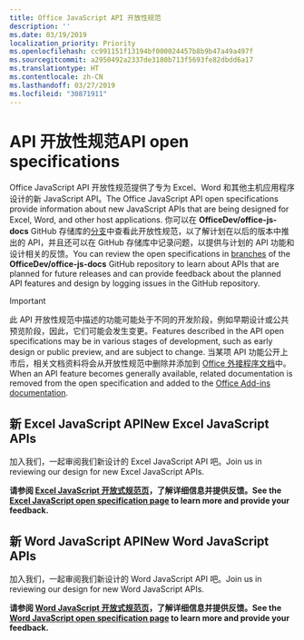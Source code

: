 ```yaml
---
title: Office JavaScript API 开放性规范
description: ''
ms.date: 03/19/2019
localization_priority: Priority
ms.openlocfilehash: cc991151f13194bf000024457b8b9b47a49a497f
ms.sourcegitcommit: a2950492a2337de3180b713f5693fe82dbdd6a17
ms.translationtype: HT
ms.contentlocale: zh-CN
ms.lasthandoff: 03/27/2019
ms.locfileid: "30871911"
---
```

# <a name="api-open-specifications"></a><span data-ttu-id="5faa4-102">API 开放性规范</span><span class="sxs-lookup"><span data-stu-id="5faa4-102">API open specifications</span></span>

<span data-ttu-id="5faa4-103">Office JavaScript API 开放性规范提供了专为 Excel、Word 和其他主机应用程序设计的新 JavaScript API。</span><span class="sxs-lookup"><span data-stu-id="5faa4-103">The Office JavaScript API open specifications provide information about new JavaScript APIs that are being designed for Excel, Word, and other host applications.</span></span> <span data-ttu-id="5faa4-104">你可以在 **OfficeDev/office-js-docs** GitHub 存储库的[分支](https://github.com/OfficeDev/office-js-docs/branches/all)中查看此开放性规范，以了解计划在以后的版本中推出的 API，并且还可以在 GitHub 存储库中记录问题，以提供与计划的 API 功能和设计相关的反馈。</span><span class="sxs-lookup"><span data-stu-id="5faa4-104">You can review the open specifications in [branches](https://github.com/OfficeDev/office-js-docs/branches/all) of the **OfficeDev/office-js-docs** GitHub repository to learn about APIs that are planned for future releases and can provide feedback about the planned API features and design by logging issues in the GitHub repository.</span></span>

> [!IMPORTANT]
> <span data-ttu-id="5faa4-105">此 API 开放性规范中描述的功能可能处于不同的开发阶段，例如早期设计或公共预览阶段，因此，它们可能会发生变更。</span><span class="sxs-lookup"><span data-stu-id="5faa4-105">Features described in the API open specifications may be in various stages of development, such as early design or public preview, and are subject to change.</span></span> <span data-ttu-id="5faa4-106">当某项 API 功能公开上市后，相关文档资料将会从开放性规范中删除并添加到 [Office 外接程序文档](/office/dev/add-ins/)中。</span><span class="sxs-lookup"><span data-stu-id="5faa4-106">When an API feature becomes generally available, related documentation is removed from the open specification and added to the [Office Add-ins documentation](/office/dev/add-ins/).</span></span> 

## <a name="new-excel-javascript-apis"></a><span data-ttu-id="5faa4-107">新 Excel JavaScript API</span><span class="sxs-lookup"><span data-stu-id="5faa4-107">New Excel JavaScript APIs</span></span>

<span data-ttu-id="5faa4-108">加入我们，一起审阅我们新设计的 Excel JavaScript API 吧。</span><span class="sxs-lookup"><span data-stu-id="5faa4-108">Join us in reviewing our design for new Excel JavaScript APIs.</span></span> 

<span data-ttu-id="5faa4-109">**请参阅 [Excel JavaScript 开放式规范页](https://github.com/OfficeDev/office-js-docs/tree/ExcelJs_OpenSpec)，了解详细信息并提供反馈。**</span><span class="sxs-lookup"><span data-stu-id="5faa4-109">**See the [Excel JavaScript open specification page](https://github.com/OfficeDev/office-js-docs/tree/ExcelJs_OpenSpec) to learn more and provide your feedback.**</span></span>

## <a name="new-word-javascript-apis"></a><span data-ttu-id="5faa4-110">新 Word JavaScript API</span><span class="sxs-lookup"><span data-stu-id="5faa4-110">New Word JavaScript APIs</span></span>

<span data-ttu-id="5faa4-111">加入我们，一起审阅我们新设计的 Word JavaScript API 吧。</span><span class="sxs-lookup"><span data-stu-id="5faa4-111">Join us in reviewing our design for new Word JavaScript APIs.</span></span> 

<span data-ttu-id="5faa4-112">**请参阅 [Word JavaScript 开放式规范页](https://github.com/OfficeDev/office-js-docs/tree/WordJs_OpenSpec)，了解详细信息并提供反馈。**</span><span class="sxs-lookup"><span data-stu-id="5faa4-112">**See the [Word JavaScript open specification page](https://github.com/OfficeDev/office-js-docs/tree/WordJs_OpenSpec) to learn more and provide your feedback.**</span></span>
